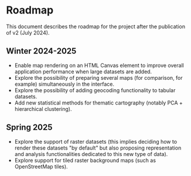# Roadmap

This document describes the roadmap for the project after the publication of v2 (July 2024).

## Winter 2024-2025

- Enable map rendering on an HTML Canvas element to improve overall application performance when large datasets are added.
- Explore the possibility of preparing several maps (for comparison, for example) simultaneously in the interface.
- Explore the possibility of adding geocoding functionality to tabular datasets.
- Add new statistical methods for thematic cartography (notably PCA + hierarchical clustering).

## Spring 2025

- Explore the support of raster datasets (this implies deciding how to render these datasets "by default" but also proposing representation and analysis functionalities dedicated to this new type of data).
- Explore support for tiled raster background maps (such as OpenStreetMap tiles).

